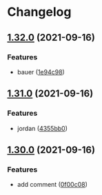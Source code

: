 # Changelog

## [1.32.0](https://www.github.com/willarmiros/test-package-lock-repo/compare/test-package-lock-repo-core-v1.31.0...test-package-lock-repo-core-v1.32.0) (2021-09-16)


### Features

* bauer ([1e94c98](https://www.github.com/willarmiros/test-package-lock-repo/commit/1e94c986eff238844e02e43b825b52fd47d84898))

## [1.31.0](https://www.github.com/willarmiros/test-package-lock-repo/compare/test-package-lock-repo-core-v1.30.0...test-package-lock-repo-core-v1.31.0) (2021-09-16)


### Features

* jordan ([4355bb0](https://www.github.com/willarmiros/test-package-lock-repo/commit/4355bb090f27aab9911d27583afe48c6714ff19d))

## [1.30.0](https://www.github.com/willarmiros/test-package-lock-repo/compare/test-package-lock-repo-core-v1.29.0...test-package-lock-repo-core-v1.30.0) (2021-09-16)


### Features

* add comment ([0f00c08](https://www.github.com/willarmiros/test-package-lock-repo/commit/0f00c0871d5758779b394219ed503012030bd5cf))
